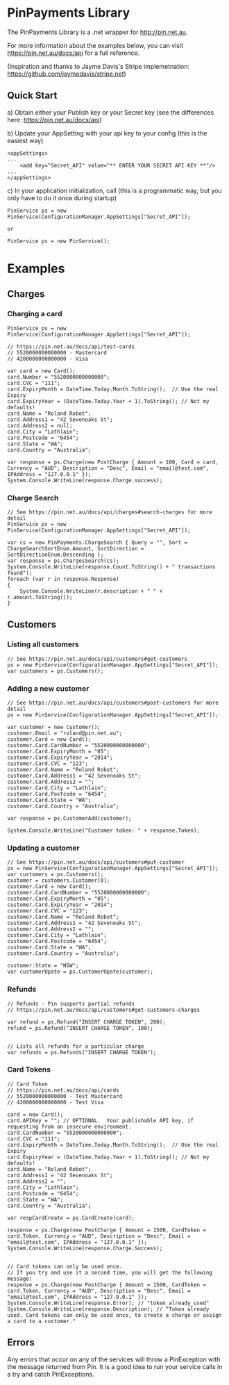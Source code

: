 PinPayments Library
==========

The PinPayments Library is a .net wrapper for http://pin.net.au. 

For more information about the examples below, you can visit https://pin.net.au/docs/api for a full reference.

(Inspiration and thanks to Jayme Davis's Stripe implemetnation:  https://github.com/jaymedavis/stripe.net)

Quick Start
-----------

a) Obtain either your Publish key or your Secret key (see the differences here: https://pin.net.au/docs/api)

b) Update your AppSetting with your api key to your config (this is the easiest way)

	<appSettings>
	...
		<add key="Secret_API" value="** ENTER YOUR SECRET API KEY **"/>
	...
	</appSettings>

	
c) In your application initialization, call (this is a programmatic way, but you only have to do it once during startup)

	PinService ps = new PinService(ConfigurationManager.AppSettings["Secret_API"]);

	or
	
	PinService ps = new PinService();
	
	
Examples
========

Charges
-----

### Charging a card

	PinService ps = new PinService(ConfigurationManager.AppSettings["Secret_API"]);

	// https://pin.net.au/docs/api/test-cards
	// 5520000000000000 - Mastercard
	// 4200000000000000 - Visa

	var card = new Card();
	card.Number = "5520000000000000";
	card.CVC = "111";
	card.ExpiryMonth = DateTime.Today.Month.ToString();  // Use the real Expiry
	card.ExpiryYear = (DateTime.Today.Year + 1).ToString(); // Not my defaults!
	card.Name = "Roland Robot";
	card.Address1 = "42 Sevenoaks St";
	card.Address2 = null;
	card.City = "Lathlain";
	card.Postcode = "6454";
	card.State = "WA";
	card.Country = "Australia";

    var response = ps.Charge(new PostCharge { Amount = 100, Card = card, Currency = "AUD", Description = "Desc", Email = "email@test.com", IPAddress = "127.0.0.1" });
	System.Console.WriteLine(response.Charge.success);

	
### Charge Search

	// See https://pin.net.au/docs/api/charges#search-charges for more detail
    PinService ps = new PinService(ConfigurationManager.AppSettings["Secret_API"]);

    var cs = new PinPayments.ChargeSearch { Query = "", Sort = ChargeSearchSortEnum.Amount, SortDirection = SortDirectionEnum.Descending };
    var response = ps.ChargesSearch(cs);
    System.Console.WriteLine(response.Count.ToString() + " transactions found");
    foreach (var r in response.Response)
    {
        System.Console.WriteLine(r.description + " " + r.amount.ToString());
    }
	
	
Customers
-----

### Listing all customers
    // See https://pin.net.au/docs/api/customers#get-customers
    ps = new PinService(ConfigurationManager.AppSettings["Secret_API"]);
    var customers = ps.Customers();
	
	
### Adding a new customer
	
    // See https://pin.net.au/docs/api/customers#post-customers for more detail
    ps = new PinService(ConfigurationManager.AppSettings["Secret_API"]);

    var customer = new Customer();
    customer.Email = "roland@pin.net.au";
    customer.Card = new Card();
    customer.Card.CardNumber = "5520000000000000";
    customer.Card.ExpiryMonth = "05";
    customer.Card.ExpiryYear = "2014";
    customer.Card.CVC = "123";
    customer.Card.Name = "Roland Robot";
    customer.Card.Address1 = "42 Sevenoaks St";
    customer.Card.Address2 = "";
    customer.Card.City = "Lathlain";
    customer.Card.Postcode = "6454";
    customer.Card.State = "WA";
    customer.Card.Country = "Australia";

    var response = ps.CustomerAdd(customer);

    System.Console.WriteLine("Customer token: " + response.Token);

	
### Updating a customer

    // See https://pin.net.au/docs/api/customers#put-customer
    ps = new PinService(ConfigurationManager.AppSettings["Secret_API"]);
    var customers = ps.Customers();
    customer = customers.Customer[0];
    customer.Card = new Card();
    customer.Card.CardNumber = "5520000000000000";
    customer.Card.ExpiryMonth = "05";
    customer.Card.ExpiryYear = "2014";
    customer.Card.CVC = "123";
    customer.Card.Name = "Roland Robot";
    customer.Card.Address1 = "42 Sevenoaks St";
    customer.Card.Address2 = "";
    customer.Card.City = "Lathlain";
    customer.Card.Postcode = "6454";
    customer.Card.State = "WA";
    customer.Card.Country = "Australia";

    customer.State = "NSW";
    var customerUpate = ps.CustomerUpate(customer);            


### Refunds

    // Refunds - Pin supports partial refunds
    // https://pin.net.au/docs/api/customers#get-customers-charges

    var refund = ps.Refund("INSERT CHARGE TOKEN", 200);
    refund = ps.Refund("INSERT CHARGE TOKEN", 100);

	
	// Lists all refunds for a particular charge
    var refunds = ps.Refunds("INSERT CHARGE TOKEN");
	
	
### Card Tokens

    // Card Token
    // https://pin.net.au/docs/api/cards
    // 5520000000000000 - Test Mastercard
    // 4200000000000000 - Test Visa

    card = new Card();
    card.APIKey = ""; // OPTIONAL.  Your publishable API key, if requesting from an insecure environment.
    card.CardNumber = "5520000000000000";
    card.CVC = "111";
    card.ExpiryMonth = DateTime.Today.Month.ToString();  // Use the real Expiry
    card.ExpiryYear = (DateTime.Today.Year + 1).ToString(); // Not my defaults!
    card.Name = "Roland Robot";
    card.Address1 = "42 Sevenoaks St";
    card.Address2 = "";
    card.City = "Lathlain";
    card.Postcode = "6454";
    card.State = "WA";
    card.Country = "Australia";

    var respCardCreate = ps.CardCreate(card);

    response = ps.Charge(new PostCharge { Amount = 1500, CardToken = card.Token, Currency = "AUD", Description = "Desc", Email = "email@test.com", IPAddress = "127.0.0.1" });
    System.Console.WriteLine(response.Charge.Success);	
	
	
    // Card tokens can only be used once.
    // If you try and use it a second time, you will get the following message:
    response = ps.Charge(new PostCharge { Amount = 1500, CardToken = card.Token, Currency = "AUD", Description = "Desc", Email = "email@test.com", IPAddress = "127.0.0.1" });
    System.Console.WriteLine(response.Error); // "token_already_used"
    System.Console.WriteLine(response.Description); // "Token already used. Card tokens can only be used once, to create a charge or assign a card to a customer."
	
	
	
Errors
------

Any errors that occur on any of the services will throw a PinException with the message returned from Pin. It is a good idea to run your service calls in a try and catch PinExceptions.

